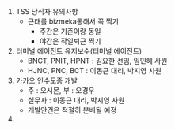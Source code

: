 1. TSS 당직자 유의사항
	- 근태를 bizmeka통해서 꼭 찍기
		- 주간은 기존이랑 동일
		- 야간은 작일퇴근 찍기
2. 터미널 에이전트 유지보수(터미널 에이전트)
	- BNCT, PNIT, HPNT : 김요한 선임, 임민혜 사원
	- HJNC, PNC, BCT    : 이동근 대리, 박지영 사원
3. 카카오 인수도증 개발
	- 주 : 오시몬, 부 : 오경우
	- 실무자 : 이동근 대리, 박지영 사원
	- 개발안건은 적절히 분배될 예정
4. 